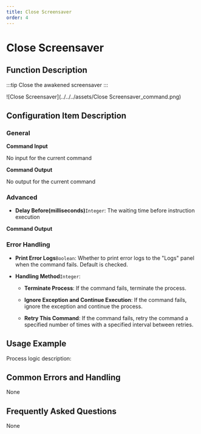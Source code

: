 ```yaml
---
title: Close Screensaver
order: 4
---
```


# Close Screensaver

## Function Description

:::tip 
Close the awakened screensaver
:::

![Close Screensaver](../../../assets/Close Screensaver_command.png)

## Configuration Item Description

### General

**Command Input**

No input for the current command


**Command Output**

No output for the current command

### Advanced

- **Delay Before(milliseconds)**`Integer`: The waiting time before instruction execution


**Command Output**

### Error Handling

- **Print Error Logs**`Boolean`: Whether to print error logs to the "Logs" panel when the command fails. Default is checked. 

- **Handling Method**`Integer`:

    - **Terminate Process**: If the command fails, terminate the process.

    - **Ignore Exception and Continue Execution**: If the command fails, ignore the exception and continue the process.

    - **Retry This Command**: If the command fails, retry the command a specified number of times with a specified interval between retries.

## Usage Example

Process logic description:

## Common Errors and Handling

None

## Frequently Asked Questions

None

